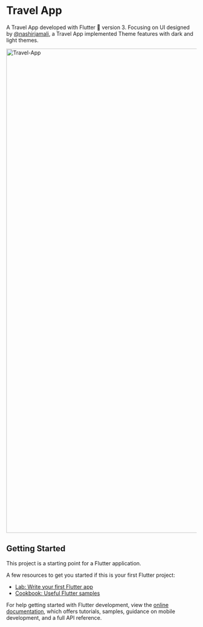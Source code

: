 # Travel App

A Travel App developed with Flutter 💙 version 3. Focusing on UI designed by [@nashirjamali](https://www.nashirjamali.com/), a Travel App implemented Theme features with dark and light themes.

<img width="1280" alt="Travel-App" src="https://github.com/irvanalfaridzi/travel-app/assets/44092368/42eb3661-2874-4bde-8b24-08cc490a252c">

## Getting Started

This project is a starting point for a Flutter application.

A few resources to get you started if this is your first Flutter project:

- [Lab: Write your first Flutter app](https://docs.flutter.dev/get-started/codelab)
- [Cookbook: Useful Flutter samples](https://docs.flutter.dev/cookbook)

For help getting started with Flutter development, view the
[online documentation](https://docs.flutter.dev/), which offers tutorials,
samples, guidance on mobile development, and a full API reference.

